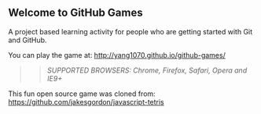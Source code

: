 ## Welcome to GitHub Games

A project based learning activity for people who are getting started with Git and GitHub.

You can play the game at: http://yang1070.github.io/github-games/

>> _*SUPPORTED BROWSERS*: Chrome, Firefox, Safari, Opera and IE9+_

This fun open source game was cloned from: https://github.com/jakesgordon/javascript-tetris

